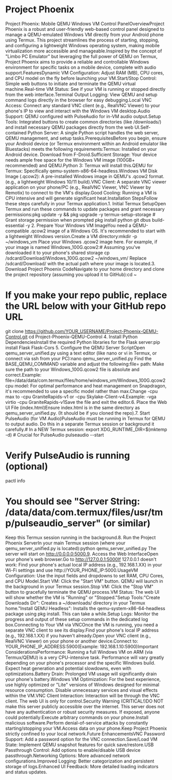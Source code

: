 # Project Phoenix

Project Phoenix: Mobile QEMU Windows VM Control PanelOverviewProject Phoenix is a robust and user-friendly web-based control panel designed to manage a QEMU-emulated Windows VM directly from your Android phone using Termux. This project streamlines the process of starting, stopping, and configuring a lightweight Windows operating system, making mobile virtualization more accessible and manageable.Inspired by the concept of "Limbo PC Emulator" but leveraging the full power of QEMU on Termux, Project Phoenix aims to provide a reliable and controllable Windows environment for specific tasks on a mobile device, complete with audio support.FeaturesDynamic VM Configuration: Adjust RAM (MB), CPU cores, and CPU model on the fly before launching your VM.Start/Stop Control: Simple web buttons to initiate and terminate the QEMU virtual machine.Real-time VM Status: See if your VM is running or stopped directly from the web interface.Terminal Output Logging: View QEMU and setup command logs directly in the browser for easy debugging.Local VNC Access: Connect any standard VNC client (e.g., RealVNC Viewer) to your phone's IP to view and interact with the Windows VM desktop.Audio Support: QEMU configured with PulseAudio for in-VM audio output.Setup Tools: Integrated buttons to create common directories (like /downloads/) and install necessary QEMU packages directly from the web UI.Self-contained Python Server: A single Python script handles the web server, QEMU management, and setup tasks.PrerequisitesBefore you begin, ensure your Android device (or Termux environment within an Android emulator like Bluestacks) meets the following requirements:Termux: Installed on your Android device. Download from F-Droid.Sufficient Storage: Your device needs ample free space for the Windows VM image (100GB+ recommended) and QEMU.Python 3: Termux will install this.QEMU for Termux: Specifically qemu-system-x86-64-headless.Windows VM Disk Image (.qcow2): A pre-installed Windows image in QEMU's .qcow2 format. (e.g., a lightweight Windows 10/11 build).VNC Client: A separate VNC viewer application on your phone/PC (e.g., RealVNC Viewer, VNC Viewer by Remotix) to connect to the VM's display.Good Cooling: Running a VM is CPU intensive and will generate significant heat.Installation StepsFollow these steps carefully in your Termux application.1. Initial Termux SetupOpen Termux and run these commands to update packages and grant necessary permissions:pkg update -y && pkg upgrade -y
termux-setup-storage # Grant storage permission when prompted
pkg install python git dbus build-essential -y
2. Prepare Your Windows VM ImageYou need a QEMU-compatible .qcow2 image of a Windows OS. It's recommended to start with a lightweight Windows version.Create a VM directory:mkdir -p ~/windows_vm
Place your Windows .qcow2 image here. For example, if your image is named Windows_100G.qcow2:# Assuming you've downloaded it to your phone's shared storage
cp /sdcard/Download/Windows_100G.qcow2 ~/windows_vm/
Replace /sdcard/Download/ with the actual path where your image is located.3. Download Project Phoenix CodeNavigate to your home directory and clone the project repository (assuming you upload it to GitHub):cd ~
# If you make your repo public, replace the URL below with your GitHub repo URL
git clone https://github.com/YOUR_USERNAME/Project-Phoenix-QEMU-Control.git
cd Project-Phoenix-QEMU-Control
4. Install Python DependenciesInstall the required Python libraries for the Flask server:pip install Flask Flask-Cors
5. Configure the QEMU Server ScriptOpen qemu_server_unified.py using a text editor (like nano or vi in Termux, or connect via ssh from your PC):nano qemu_server_unified.py
Find the BASE_QEMU_COMMAND variable and adjust the following:file= path: Make sure the path to your Windows_100G.qcow2 file is absolute and correct.Example: file=/data/data/com.termux/files/home/windows_vm/Windows_100G.qcow2cpu model: For optimal performance and heat management on Snapdragon, it's recommended to use a specific model rather than max.Change -cpu max to -cpu GraniteRapids-v1 or -cpu Skylake-Client-v4.Example: -vga virtio -cpu GraniteRapids-v1Save the file and exit the editor.6. Place the Web UI File (index.html)Ensure index.html is in the same directory as qemu_server_unified.py. (It should be if you cloned the repo).7. Start PulseAudio (for VM Audio)PulseAudio must be running in Termux for QEMU to output audio. Do this in a separate Termux session or background it carefully.# In a NEW Termux session:
export XDG_RUNTIME_DIR=$(mktemp -d) # Crucial for PulseAudio
pulseaudio --start

# Verify PulseAudio is running (optional)
pactl info
# You should see "Server String: /data/data/com.termux/files/usr/tmp/pulseaudio_server" (or similar)
Keep this Termux session running in the background.8. Run the Project Phoenix ServerIn your main Termux session (where your qemu_server_unified.py is located):python qemu_server_unified.py
The server will start on http://0.0.0.0:5000.9. Access the Web InterfaceOpen your phone's web browser.Go to http://127.0.0.1:5000If 127.0.0.1 doesn't work: Find your phone's actual local IP address (e.g., 192.168.1.XX) in your Wi-Fi settings and use http://YOUR_PHONE_IP:5000.UsageVM Configuration: Use the input fields and dropdowns to set RAM, CPU Cores, and CPU Model.Start VM: Click the "Start VM" button. QEMU will launch in the background in your Termux session.Stop VM: Click the "Stop VM" button to gracefully terminate the QEMU process.VM Status: The web UI will show whether the VM is "Running" or "Stopped."Setup Tools:"Create Downloads Dir": Creates a ~/downloads/ directory in your Termux home."Install QEMU Headless": Installs the qemu-system-x86-64-headless package using pkg install. This can take a while.Setup Logs: Monitor the progress and output of these setup commands in the dedicated log box.Connecting to Your VM via VNCOnce the VM is running, you need a separate VNC client to see its display.Find your phone's local IP address (e.g., 192.168.1.XX) if you haven't already.Open your VNC client (e.g., RealVNC Viewer) on your phone or another device.Connect to: YOUR_PHONE_IP_ADDRESS:5900(Example: 192.168.1.10:5900)Important ConsiderationsPerformance: Running a full Windows VM on ARM (via Termux/QEMU) is a very CPU-intensive task. Performance will vary greatly depending on your phone's processor and the specific Windows build. Expect heat generation and potential slowdowns, even with optimizations.Battery Drain: Prolonged VM usage will significantly drain your phone's battery.Windows VM Optimization: For the best experience, use highly optimized or "Lite" versions of Windows designed for minimal resource consumption. Disable unnecessary services and visual effects within the VM.VNC Client Interaction: Interaction will be through the VNC client. The web UI is only for control.Security Warning (CRITICAL!)DO NOT make this server publicly accessible over the internet. This server does not have any authentication or robust security measures. If exposed, anyone could potentially:Execute arbitrary commands on your phone.Install malicious software.Perform denial-of-service attacks by constantly starting/stopping your VM.Access data on your phone.Keep Project Phoenix strictly confined to your local network.Future EnhancementsVNC Password Support: Add a password option for the VNC connection.Save/Load VM State: Implement QEMU snapshot features for quick save/restore.USB Passthrough Control: Add options to enable/disable USB device passthrough.Networking Options: More advanced network configurations.Improved Logging: Better categorization and persistent storage of logs.Enhanced UI Feedback: More detailed loading indicators and status updates.
